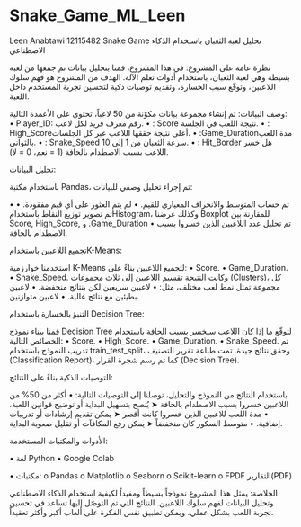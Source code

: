 # Snake_Game_ML_Leen
Leen Anabtawi
12115482
Snake Game
تحليل لعبة الثعبان باستخدام الذكاء الاصطناعي

نظرة عامة على المشروع:
في هذا المشروع، قمنا بتحليل بيانات تم جمعها من لعبة بسيطة وهي لعبة الثعبان، باستخدام أدوات تعلم الآلة.
الهدف من المشروع هو فهم سلوك اللاعبين، وتوقّع سبب الخسارة، وتقديم توصيات ذكية لتحسين تجربة المستخدم داخل اللعبة.

وصف البيانات:
تم إنشاء مجموعة بيانات مكوّنة من 50 لاعباً، تحتوي على الأعمدة التالية:
•	Player_ID: رقم معرف فريد لكل لاعب.
•	: Score نتيجة اللعب في الجلسة.
•	: High_Scoreأعلى نتيجة حققها اللاعب عبر كل الجلسات.
•	 :Game_Durationمدة اللعب بالثواني.
•	: Snake_Speed سرعة الثعبان من 1 إلى 10.
•	: Hit_Border هل خسر اللاعب بسبب الاصطدام بالحافة (1 = نعم، 0 = لا).

تحليل البيانات:

باستخدام مكتبة Pandas، تم إجراء تحليل وصفي للبيانات:

•	تم حساب المتوسط والانحراف المعياري للقيم.
•	لم يتم العثور على أي قيم مفقودة.
•	تم تصوير توزيع النقاط باستخدامHistogram، وكذلك عرضنا Boxplot للمقارنة بين Score, High_Score, و .Game_Duration
•	تم تحليل عدد اللاعبين الذين خسروا بسبب الاصطدام بالحافة.

تجميع اللاعبين باستخدامK-Means:

استخدمنا خوارزمية K-Means لتجميع اللاعبين بناءً على:
•	Score.
•	Game_Duration.
•	Snake_Speed.
وكانت النتيجة تقسيم اللاعبين إلى ثلاث مجموعات (Clusters)، كل مجموعة تمثل نمط لعب مختلف، مثل:
•	لاعبين سريعين لكن بنتائج منخفضة.
•	لاعبين بطيئين مع نتائج عالية.
•	لاعبين متوازنين.

التنبؤ بالخسارة باستخدام Decision Tree:

قمنا ببناء نموذج Decision Tree لتوقّع ما إذا كان اللاعب سيخسر بسبب الحافة باستخدام الخصائص التالية:
•	Score.
•	High_Score.
•	Game_Duration.
•	Snake_Speed.
تم تدريب النموذج باستخدام train_test_split، وحقق نتائج جيدة.
تمت طباعة تقرير التصنيف (Classification Report)، كما تم رسم شجرة القرار (Decision Tree).

التوصيات الذكية بناءً على النتائج:

باستخدام النتائج من النموذج والتحليل، توصلنا إلى التوصيات التالية:
•	أكثر من 50% من اللاعبين خسروا بسبب الاصطدام بالحافة ➤ يُنصح بتسهيل البداية أو توضيح قوانين اللعبة.
•	مدة اللعب للاعبين الذين خسروا كانت أقصر ➤ يمكن تقديم إرشادات أو تدريبات إضافية.
•	متوسط السكور كان منخفضاً ➤ يمكن رفع المكافآت أو تقليل صعوبة البداية.

الأدوات والمكتبات المستخدمة:

•	لغة Python 
•	Google Colab

•	مكتبات:
o	Pandas
o	Matplotlib
o	Seaborn
o	Scikit-learn
o	 FPDF التقارير(PDF) 

الخلاصة:
يمثل هذا المشروع نموذجاً بسيطاً ومفيداً لكيفية استخدام الذكاء الاصطناعي وتحليل البيانات لفهم سلوك اللاعبين.
النتائج التي تم التوصّل إليها تساعد في تحسين تجربة اللعب بشكل عملي، ويمكن تطبيق نفس الفكرة على ألعاب أكبر وأكثر تعقيداً.

